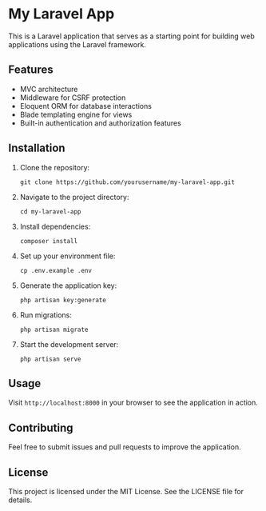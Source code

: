 # My Laravel App

This is a Laravel application that serves as a starting point for building web applications using the Laravel framework.

## Features

- MVC architecture
- Middleware for CSRF protection
- Eloquent ORM for database interactions
- Blade templating engine for views
- Built-in authentication and authorization features

## Installation

1. Clone the repository:
   ```
   git clone https://github.com/yourusername/my-laravel-app.git
   ```

2. Navigate to the project directory:
   ```
   cd my-laravel-app
   ```

3. Install dependencies:
   ```
   composer install
   ```

4. Set up your environment file:
   ```
   cp .env.example .env
   ```

5. Generate the application key:
   ```
   php artisan key:generate
   ```

6. Run migrations:
   ```
   php artisan migrate
   ```

7. Start the development server:
   ```
   php artisan serve
   ```

## Usage

Visit `http://localhost:8000` in your browser to see the application in action.

## Contributing

Feel free to submit issues and pull requests to improve the application.

## License

This project is licensed under the MIT License. See the LICENSE file for details.